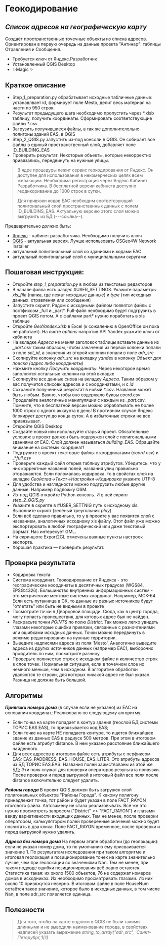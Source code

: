 # Геокодирование
## _Список адресов на географическую карту_

Создаёт пространственные точечные объекты из списка адресов. 
Ориентирован в первую очередь на данные проекта "Антинар": таблицы Отравления и Сообщения.

- Требуется ключ от Яндекс.Разработчик
- Установленный QGIS Desktop
- ✨Magic ✨

## Краткое описание

- Step_1_preparation.py обрабатывает исходные табличные данные: устанавлвает id, формирует поле Mesto, делит весь материал на части по 950 строк.
- Результат предыдущего шага необходимо пропустить через *.xlsb таблицу, получить координаты. Сформировать соответствующие файлы *.csv
- Загрузить получившиеся файлы, а так же дополнителольно полигоны зданий EAS, в QGIS
- Step_2_QGIS.py запустить из-под консоли в QGIS. Он собирает все файлы в единый пространственный слой, добавляет поле ID_BUILDING_EAS 
- Проверить результат. Некоторые объекты, которые некорректно привязались, передвинуть на нужные улицы.


> В ядре процедуры лежит сервис геокодирования
> от Яндекс. Он доступен для использования в 
> некомерческих целях всем желающим. Необходима
> регистрация через Яндекс.Кабинет Разработчика.
> В бесплатной версии кабинета доступно геодикоривание
> до 1000 строк в сутки.
> 
> Для привязки кодов ЕАС необходим соответсвующий полигональный
слой пространственных данных с полем ID_BUILDINS_EAS. Актуальную
версию этого слоя можно выгрузить из БД  (---ссылка--). 


Предварительно должно быть:
- [Яндекс](https://yandex.ru/dev/jsapi-v2-1/doc/ru/#get-api-key) - кабинет разработчика. Необходимо получить ключ
- [QGIS](https://www.qgis.org/en/site/forusers/download.html) - актуальная версия. Лучше использовать OSGeo4W Network Installer
- актуальный полигональный слой со зданиями и кодами ЕАС
- актуальный полигональный слой с муниципальными округами


## Пошаговая инструкция:
- Откройте _step_1_preparation.py_ в любом из текстовых редакторов
- В начале файла есть раздел #USER_SETTINGS. Укажите параметры _xls_file_ (папка, где лежат исходные данные) и _type_ (тип исходных данных: отравления или сообщения)
- Запустите скрипт. Рядом с исходными файлом появятся файлы с постфиксом _full и _part*. Full-файл необходимо будет подгрузить в проект QGIS потом. А с файлами part* нужно поработать в xls таблице
- Откройте _GeoYandex.xlsb_  в Excel (к сожалению в OpenOffice он пока не работает). На листе _options_ напротив API Yandex укажите ключ от кабинета
- На вкладке _Адреса_ не меняя заголовок таблицы вставьте данные из _*_part*.csv_ таким образом, чтобы заначения из первой колонки попали в поле _set_id_, а значения из второй колонки попали в поле _adr_src_
- Скопируйте колонку _adr_src_ на вкладку _yandex_ в колонку _Объект для поиска (адрес либо координаты)_
- Нажмите кнопку _Получить координаты_. Через некоторое время заполнятся остальные колонки на этой вкладке
- Скопируйте все данные снова на вкладку _Адреса_. Таким образом у вас получится списовк адресов и с координатами, и с _id_
- Сохраните полученный результат в новый _*.csv_. Название может быть любым. Важно, чтобы оно содержало буквы _*coord*.csv_
- Проделайте аналогичные манипуляции с каждым из *_part*.csv. Помните, что в бесплатной версии можно обрабатывать не более 1000 строк с одного аккаунта в день! В противном случае Яндекс блокирует доступ до конца суток. А в избыточные строки не все привязывает.
- Откройте QGIS Desktop
- Создайте новый или используйте старый проект. Обязательные условия: в проект должен быть подгружен слой с полигональными зданиями от ЕАС. Слой должен называться _building_EAS_. Обращайте внимание на системы координат! 
- Подгрузите в проект текстовые файлы с координатами (_*coord*.csv_) и  _*_full.csv_
- Проверьте каждый файл открыв таблицу атрибутов. Убедитесь, что у них корректные названия полей, названия улиц правильно оторажаются. Если поломалась кодировка. то  в свойстах слоя на вкладке _Свойства->Текст->Настройки->Кодировка_ укажите UTF-8
- Для удобства и наглядности можно подгрузить любые другие данные. Например подложку OSM.
- Из-под QGIS откройте Python консоль. И в ней скрипт _step_2_QGIS.py_
- Укажите в скрипте в #USER_SETTNIG путь к исходному xls. Выполните скрипт (зелёный треугольник _play_)
- Если всё сделано правильно, то у в преокте у вас появится слой c названием, аналогичных исходному xls файлу. Этот файл уже можно экспортировать в любой географический или даже текстовый формат. Нас интересует GML.
- На скриншоте Export2GL отмечены важные пункты настроек экспорта.
- Хорошая практика — проверить результат.

## Проверка результата
- Кодировка текста
- Система координат. Геокодирование от Яндекса - это географические координаты в десятичных градусах (WGS84, EPSG:4326). Большинство внутренних информационных систем - это метрические местные системы координат. Например, МСК-64. Если есть путанница в СК, то данные из разных источников будут "отлетать" или быть не видными в проекте
- Посмотрите точки в Дворцовой площади. Сюда, как в центр города, могу попасть происшествия, для которых адрес был не найден.
- Раскрасьте точки _POINTS_ по полю _District_. Так можно легко увидеть глазами некоторые ошибки привязки, связанные с разночтениями или ошибками исходных данных. Точки можно передвинуть в режиме редактирования на нужные территории.
- Выведите надписями адреса из поля 'Mesto'. Аналогично выведите адреса из других источников данных (например ЕАС), выборочно пройдитель по ним, посмотрите разницу
- Проверьте поличество строк с исходном файле и количество строк в слое точек. Нормальная ситуация, если в точечном слое их немного меньше, чем в исходном. В алгоритме обработки удаляются те строки, для которых никакой адрес не был указан. Разница не должна быть большой.

## Алгоритмы
**_Привязка номера дома_** (в случае если не указано) из ЕАС на основании координат;
Реализовано по следующему алгоритму.
- Если точка на карте попадает в контур здания (геослой БД системы ТОРИС EAS.EAS), то привязывается код EAS;
- Если точке на карте НЕ попадаетв контуре, то ищется ближайшее здание из данных EAS в радиусе 500 метров. При этом в итоговом файле есть атрибут distance. В нем указано расстояние ближайшего найденного.
- Для всех адресов в итоговом файле есть атрибуты с перфиксом EAS: EAS_PADDRESS, EAS_HOUSE, EAS_LITER. Это атрибуты адресов из БД ТОРИС EAS.EAS. Названия полей заимствованы из этой же БД; Эти поля служат для проверки операторов результата привязки. После проверки и перед выгрузкой в итоговый файл все поля после distance включительно следует удалить.

**_Районы города_**
В проект QGIS должен быть загружен слой полигональных объектов "Районы Города". К какому полигону принадлежит точка, тот район и будет указан в поле FACT_RAYON итогового файла. Автозамену не стала реализовывать. Всё  же это нужно просмотреть запросом ("District" <>  "FACT_RAYON") и глазами ввиду вариативности входящих данных. Тем не менее, после проверки оператором, калькулятором полей проверенные значения можно будет посчитать в два клика. Поле  FACT_RAYON  временное, после проверки и перед выгрузкой нужно удалить.

**_Адреса без номера дома_**
На первом этапе обработки (до геолокации): если не указан номер дома, то по умолчанию ему присваивается значение 1.
По результатам исследования при таком алгоритме и итоговая геолокация и позиционирование точек на карте значительно лучше, чем при геолокации со значениями Nan. Тем не менее, при таком подходе ошибки позиционирования всё равно остаются. Статистика такая:
их около 1500 объектов, 76 не содержат номеров домов в исходниках. Их необходимо просматривать глазами. Из них около 10 привяжутся неверно.
В итоговом файле в поле HouseNum остаётся такое значение, которое было в исходных данных, в том числе Nan, в поле adr_src появляется единица.

## Полезности
> Для того, чтобы на карте подписи в QGIS не были такими длинными и не выводили наименование города,
> в свойствах надписей указать выражение  _string_to_array("adr_src", 'Санкт-Петерубрг,')[1]_
>
